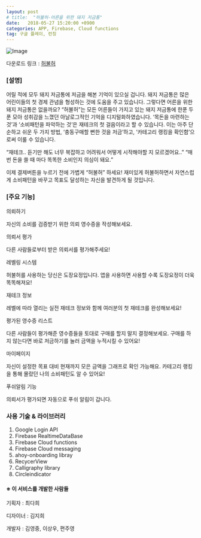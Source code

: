 ```yaml
---
layout: post
# title:  "허불허-어른을 위한 돼지 저금통"
date:   2018-05-27 15:20:00 +0900
categories: APP, Firebase, Cloud functions
tag: 구글 플레이, 런칭
---
```


![Image](https://quarl894.github.io/assets/posts/20180527/img_huh.jpeg)

다운로드 링크 : [허불허](https://play.google.com/store/apps/details?id=youngjung.test.free) <br>

### [설명]

어릴 적에 모두 돼지 저금통에 저금을 해본 기억이 있으실 겁니다. 돼지 저금통은 많은 어린이들의 첫 경제 관념을 형성하는 것에 도움을 주고 있습니다. 그렇다면 어른을 위한 돼지 저금통은 없을까요? “허불허”는 모든 어른들이 가지고 있는 돼지 저금통에 한푼 두푼 모아 성취감을 느꼈던 아날로그적인 기억을 디지털화하였습니다. ‘목돈을 마련하는 것’과 ‘소비패턴을 파악하는 것’은 재테크의 첫 걸음이라고 할 수 있습니다. 이는 아주 단순하고 쉬운 두 가지 방법, ‘충동구매할 뻔한 것을 저금’하고, ‘카테고리 랭킹을 확인함’으로써 이룰 수 있습니다.

“재테크.. 듣기만 해도 너무 복잡하고 어려워서 어떻게 시작해야할 지 모르겠어요..”
“매번 돈을 쓸 때 마다 똑똑한 소비인지 의심이 돼요.”

이제 결제버튼을 누르기 전에 가볍게 “허불허” 하세요! 재미있게 허불허하면서 자연스럽게 소비패턴을 바꾸고 목표도 달성하는 자신을 발견하게 될 것입니다.

### [주요 기능]

의뢰하기

자신의 소비를 검증받기 위한 의뢰 영수증을 작성해보세요.

의뢰서 평가

다른 사람들로부터 받은 의뢰서를 평가해주세요!

레벨링 시스템

허불허를 사용하는 당신은 도장요정입니다. 앱을 사용하면 사용할 수록 도장요정이 더욱 똑똑해져요!

재테크 정보

레벨에 따라 열리는 실전 재테크 정보와 함께 여러분의 첫 재테크를 완성해보세요!

평가된 영수증 리스트

다른 사람들이 평가해준 영수증들을 토대로 구매를 할지 말지 결정해보세요. 구매를 하지 않는다면 바로 저금하기를 눌러 금액을 누적시킬 수 있어요!

마이페이지

자신이 설정한 목표 대비 현재까지 모은 금액을 그래프로 확인 가능해요. 카테고리 랭킹을 통해 몰랐던 나의 소비패턴도 알 수 있어요!

푸쉬알림 기능

의뢰서가 평가되면 자동으로 푸쉬 알림이 갑니다.

### 사용 기술 & 라이브러리

1. Google Login API
2. Firebase RealtimeDataBase
3. Firebase Cloud functions
4. Firebase Cloud messaging
5. ahoy-onboarding libray
6. RecycerView
7. Calligraphy library
8. Circleindicator

#### ※ 이 서비스를 개발한 사람들

기획자 : 최다희

디자이너 : 김지희

개발자 : 김영중, 이상우, 편주영